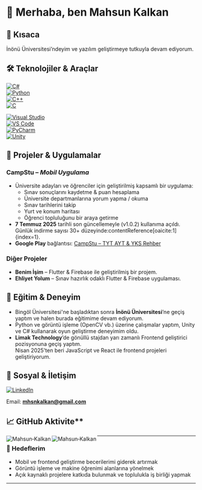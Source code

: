 # 👋 Merhaba, ben Mahsun Kalkan

## 🎯 Kısaca

İnönü Üniversitesi’ndeyim ve yazılım geliştirmeye tutkuyla devam ediyorum.

## 🛠️ Teknolojiler & Araçlar

[![C#](https://img.shields.io/badge/C%23-%23239120.svg?&style=flat&logo=c-sharp&logoColor=white)](https://docs.microsoft.com/en-us/dotnet/csharp/)  
[![Python](https://img.shields.io/badge/Python-%233776AB.svg?&style=flat&logo=python&logoColor=white)](https://www.python.org/)  
[![C++](https://img.shields.io/badge/C%2B%2B-%2300599C.svg?&style=flat&logo=c%2B%2B&logoColor=white)](https://isocpp.org/)  
[![C](https://img.shields.io/badge/C-%2300599C.svg?&style=flat&logo=c&logoColor=white)](https://www.learn-c.org/)

[![Visual Studio](https://img.shields.io/badge/Visual%20Studio-%235C2D91.svg?&style=flat&logo=visual-studio&logoColor=white)](https://visualstudio.microsoft.com/)  
[![VS Code](https://img.shields.io/badge/VS%20Code-%23007ACC.svg?&style=flat&logo=visual-studio-code&logoColor=white)](https://code.visualstudio.com/)  
[![PyCharm](https://img.shields.io/badge/PyCharm-%23000000.svg?&style=flat&logo=pycharm&logoColor=white)](https://www.jetbrains.com/pycharm/)  
[![Unity](https://img.shields.io/badge/Unity-%23000000.svg?&style=flat&logo=unity&logoColor=white)](https://unity.com/)

## 🚀 Projeler & Uygulamalar

### **CampStu** – *Mobil Uygulama*
- Üniversite adayları ve öğrenciler için geliştirilmiş kapsamlı bir uygulama:
  - Sınav sonuçlarını kaydetme & puan hesaplama
  - Üniversite departmanlarına yorum yapma / okuma
  - Sınav tarihlerini takip
  - Yurt ve konum haritası
  - Öğrenci topluluğunu bir araya getirme  
- **7 Temmuz 2025** tarihli son güncellemeyle (v1.0.2) kullanıma açıldı. Günlük indirme sayısı 30+ düzeyinde:contentReference[oaicite:1]{index=1}.  
- **Google Play** bağlantısı: [CampStu – TYT AYT & YKS Rehber](https://play.google.com/store/apps/details?id=com.mhsnkalkan.camp_stu)

### Diğer Projeler
- **Benim İşim** – Flutter & Firebase ile geliştirilmiş bir projem.  
- **Ehliyet Yolum** – Sınav hazırlık odaklı Flutter & Firebase uygulaması.

## 💼 Eğitim & Deneyim

- Bingöl Üniversitesi'ne başladıktan sonra **İnönü Üniversitesi**’ne geçiş yaptım ve halen burada eğitimime devam ediyorum.  
- Python ve görüntü işleme (OpenCV vb.) üzerine çalışmalar yaptım, Unity ve C# kullanarak oyun geliştirme deneyimim oldu.  
- **Limak Technology**’de gönüllü stajdan yarı zamanlı Frontend geliştirici pozisyonuna geçiş yaptım.  
  Nisan 2025'ten beri JavaScript ve React ile frontend projeleri geliştiriyorum.

## 🔗 Sosyal & İletişim

[![LinkedIn](https://img.shields.io/badge/LinkedIn-Mahsun%20Kalkan-blue?style=flat&logo=linkedin)](https://www.linkedin.com/in/mahsun-kalkan-a354b0245/)  

Email: **mhsnkalkan@gmail.com**  

## 📈 GitHub Aktivite**

<p><img align="left" src="https://github-readme-stats.vercel.app/api/top-langs?username=MahsunKlkn&show_icons=true&locale=en&layout=compact" alt="Mahsun‑Kalkan" /></p>
<p><img align="left" src="https://github-readme-stats.vercel.app/api?username=MahsunKlkn&show_icons=true&theme=radical&hide=issues,contribs" alt="Mahsun‑Kalkan" /></p>

---

### 🎯 Hedeflerim

- Mobil ve frontend geliştirme becerilerimi giderek artırmak  
- Görüntü işleme ve makine öğrenimi alanlarına yönelmek  
- Açık kaynaklı projelere katkıda bulunmak ve toplulukla iş birliği yapmak

---